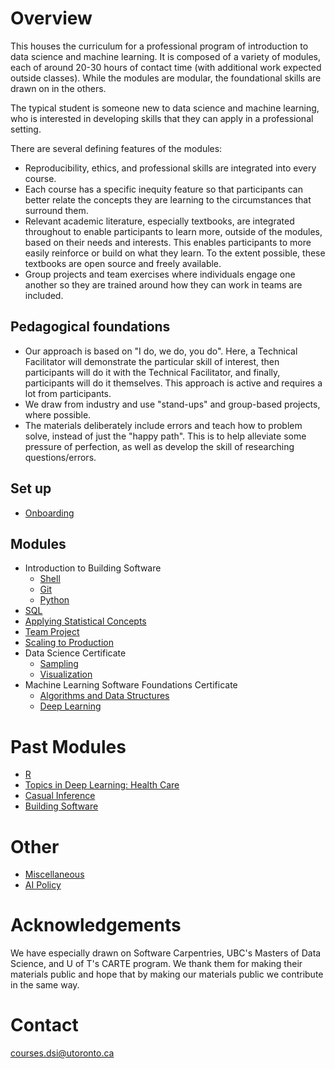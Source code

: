 # Overview

This houses the curriculum for a professional program of introduction to data science and machine learning. It is composed of a variety of modules, each of around 20-30 hours of contact time (with additional work expected outside classes). While the modules are modular, the foundational skills are drawn on in the others. 

The typical student is someone new to data science and machine learning, who is interested in developing skills that they can apply in a professional setting. 

There are several defining features of the modules:

- Reproducibility, ethics, and professional skills are integrated into every course.
- Each course has a specific inequity feature so that participants can better relate the concepts they are learning to the circumstances that surround them.
- Relevant academic literature, especially textbooks, are integrated throughout to enable participants to learn more, outside of the modules, based on their needs and interests. This enables participants to more easily reinforce or build on what they learn. To the extent possible, these textbooks are open source and freely available.
- Group projects and team exercises where individuals engage one another so they are trained around how they can work in teams are included.

## Pedagogical foundations

- Our approach is based on "I do, we do, you do". Here, a Technical Facilitator will demonstrate the particular skill of interest, then participants will do it with the Technical Facilitator, and finally, participants will do it themselves. This approach is active and requires a lot from participants.
- We draw from industry and use "stand-ups" and group-based projects, where possible.
- The materials deliberately include errors and teach how to problem solve, instead of just the "happy path". This is to help alleviate some pressure of perfection, as well as develop the skill of researching questions/errors.


## Set up

- [Onboarding](https://github.com/UofT-DSI/onboarding)

## Modules

- Introduction to Building Software
    - [Shell](https://github.com/UofT-DSI/shell)
    - [Git](https://github.com/UofT-DSI/git)
    - [Python](https://github.com/UofT-DSI/python)
- [SQL](https://github.com/UofT-DSI/sql)
- [Applying Statistical Concepts](https://github.com/UofT-DSI/applied_statistical_concepts)
- [Team Project](https://github.com/UofT-DSI/team-project)
- [Scaling to Production](https://github.com/UofT-DSI/production)
- Data Science Certificate
    - [Sampling](https://github.com/UofT-DSI/sampling)
    - [Visualization](https://github.com/UofT-DSI/07-visualization)
- Machine Learning Software Foundations Certificate
    - [Algorithms and Data Structures](https://github.com/UofT-DSI/algorithms_and_data_structures)
    - [Deep Learning](https://github.com/UofT-DSI/deep_learning)

# Past Modules
- [R](https://github.com/UofT-DSI/r)
- [Topics in Deep Learning: Health Care](https://github.com/UofT-DSI/deep_learning_topics/tree/main)
- [Casual Inference](https://github.com/UofT-DSI/causal_inference)
- [Building Software](https://github.com/UofT-DSI/building_software)

# Other

- [Miscellaneous](https://github.com/UofT-DSI/admin)
- [AI Policy](https://github.com/UofT-DSI/onboarding/blob/main/onboarding_documents/ai_policy.md)

# Acknowledgements

We have especially drawn on Software Carpentries, UBC's Masters of Data Science, and U of T's CARTE program. We thank them for making their materials public and hope that by making our materials public we contribute in the same way.

# Contact

courses.dsi@utoronto.ca

